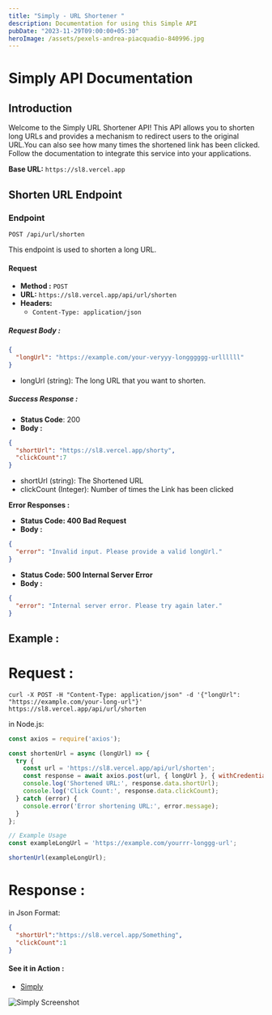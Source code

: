 ```yaml
---
title: "Simply - URL Shortener "
description: Documentation for using this Simple API
pubDate: "2023-11-29T09:00:00+05:30"
heroImage: /assets/pexels-andrea-piacquadio-840996.jpg
---
```


# Simply API Documentation

## Introduction

Welcome to the Simply URL Shortener API! This API allows you to shorten long URLs and provides a mechanism to redirect users to the original URL.You can also see how many times the shortened link has been clicked. Follow the documentation to integrate this service into your applications.

**Base URL:** `https://sl8.vercel.app`

## Shorten URL Endpoint

### Endpoint

`POST /api/url/shorten`

This endpoint is used to shorten a long URL.

#### Request

- **Method :** `POST`
- **URL:** `https://sl8.vercel.app/api/url/shorten`
- **Headers:**
  - `Content-Type: application/json`

##### Request Body :

```json
{
  "longUrl": "https://example.com/your-veryyy-longggggg-urllllll"
}
```

- longUrl (string): The long URL that you want to shorten.

##### Success Response :

- **Status Code**: 200
- **Body :**

```json
{
  "shortUrl": "https://sl8.vercel.app/shorty",
  "clickCount":7
}
```

- shortUrl (string): The Shortened URL
- clickCount (Integer): Number of times the Link has been clicked

**Error Responses :**

- **Status Code: 400 Bad Request**
- **Body :**

```json
{
  "error": "Invalid input. Please provide a valid longUrl."
}
```

- **Status Code: 500 Internal Server Error**
- **Body :**

```json
{
  "error": "Internal server error. Please try again later."
}
```

## Example :

# Request :

```
curl -X POST -H "Content-Type: application/json" -d '{"longUrl": "https://example.com/your-long-url"}' https://sl8.vercel.app/api/url/shorten
```

in Node.js:

```js
const axios = require('axios');

const shortenUrl = async (longUrl) => {
  try {
    const url = 'https://sl8.vercel.app/api/url/shorten';
    const response = await axios.post(url, { longUrl }, { withCredentials: true, crossDomain: true });
    console.log('Shortened URL:', response.data.shortUrl);
    console.log('Click Count:', response.data.clickCount);
  } catch (error) {
    console.error('Error shortening URL:', error.message);
  }
};

// Example Usage
const exampleLongUrl = 'https://example.com/yourrr-longgg-url';

shortenUrl(exampleLongUrl);

```

# Response :
in Json Format:
```json
{
  "shortUrl":"https://sl8.vercel.app/Something",
  "clickCount":1
}
```
#### See it in Action :

- [Simply](https://simplifyy.vercel.app/dashboard/url-shortener)

![Simply Screenshot](https://imgur.com/cop3A6d.png)